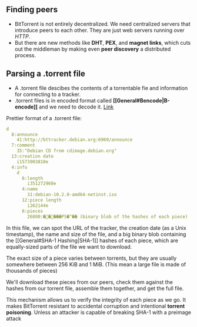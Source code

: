 ## Finding peers
- BitTorrent is not entirely decentralized. We need centralized servers that introduce peers to each other. They are just web servers running over *HTTP*.
- But there are new methods like **DHT**, **PEX**, and **magnet links**, which cuts out the middleman by making even **peer discovery** a distributed process.

## Parsing a .torrent file
- A .torrent file descibes the contents of a torrentable fie and information for connecting to a tracker.
- .torrent files is in encoded format called **[[General#Bencode|B-encode]]** and we need to decode it.
[Link](https://blog.jse.li/posts/torrent/#parsing-a-torrent-file)

Prettier format of a .torrent file:

```YAML
d
  8:announce
    41:http://bttracker.debian.org:6969/announce
  7:comment
    35:"Debian CD from cdimage.debian.org"
  13:creation date
    i1573903810e
  4:info
    d
      6:length
        i351272960e
      4:name
        31:debian-10.2.0-amd64-netinst.iso
      12:piece length
        i262144e
      6:pieces
        26800:�����PS�^�� (binary blob of the hashes of each piece)
```

In this file, we can spot the URL of the tracker, the creation date (as a Unix timestamp), the name and size of the file, and a big binary blob containing the [[General#SHA-1 Hashing|SHA-1]] hashes of each piece, which are equally-sized parts of the file we want to download.

The exact size of a piece varies between torrents, but they are usually somewhere between 256 KiB and 1 MiB. (This mean a large file is made of thousands of pieces)

We'll download these pieces from our peers, check them against the hashes from our torrent file, assemble them together, and get the full file.

This mechanism allows us to verify the integrity of each piece as we go. It makes BitTorrent resistant to accidental corruption and intentional **torrent poisoning**.
Unless an attacker is capable of breaking SHA-1 with a preimage attack
